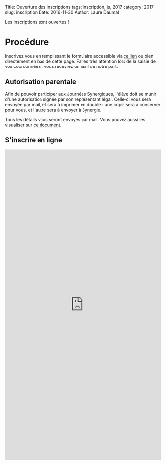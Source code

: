 Title: Ouverture des inscriptions
tags: inscription, js, 2017
category: 2017
slug: inscription
Date: 2016-11-30
Author: Laure Daumal

Les inscriptions sont ouvertes !

# Procédure

Inscrivez vous en remplissant le formulaire accessible via
[ce lien]()
ou bien directement en bas de cette page. Faites très attention lors
de la saisie de vos coordonnées : vous recevrez un mail de notre part.

## Autorisation parentale

Afin de pouvoir participer aux Journées Synergiques, l'élève
doit se munir d'une autorisation signée par son représentant légal.
Celle-ci vous sera envoyée par mail, et sera à imprimer en double : une
copie sera à conserver pour vous, et l'autre sera à envoyer à Synergie.  

Tous les détails vous seront envoyés par mail. Vous pouvez aussi les
visualiser sur 
[ce document]().

## S'inscrire en ligne 

<iframe style="width:100%;"
src="https://docs.google.com/forms/d/e/1FAIpQLSciD8LMGUL-pYsDG88V1HhQ1G7NxtJoUuUfzYTpUqbCXSa-fg/viewform?embedded=true"
height="1000" frameborder="0" marginheight="0" marginwidth="0">Chargement en cours...</iframe>
